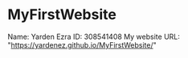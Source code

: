 # MyFirstWebsite
Name: Yarden Ezra
ID: 308541408
My website URL: "https://yardenez.github.io/MyFirstWebsite/"
